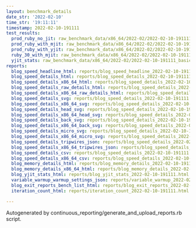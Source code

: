 ```yaml
---
layout: benchmark_details
date_str: '2022-02-10'
time_str: '19:11:11'
timestamp: 2022-02-10-191111
test_results:
  prod_ruby_no_jit: raw_benchmark_data/x86_64/2022-02/2022-02-10-191111_basic_benchmark_prod_ruby_no_jit.json
  prod_ruby_with_mjit: raw_benchmark_data/x86_64/2022-02/2022-02-10-191111_basic_benchmark_prod_ruby_with_mjit.json
  prod_ruby_with_yjit: raw_benchmark_data/x86_64/2022-02/2022-02-10-191111_basic_benchmark_prod_ruby_with_yjit.json
  ruby_30_with_mjit: raw_benchmark_data/x86_64/2022-02/2022-02-10-191111_basic_benchmark_ruby_30_with_mjit.json
  yjit_stats: raw_benchmark_data/x86_64/2022-02/2022-02-10-191111_basic_benchmark_yjit_stats.json
reports:
  blog_speed_headline_html: reports/blog_speed_headline_2022-02-10-191111.html
  blog_speed_details_html: reports/blog_speed_details_2022-02-10-191111.html
  blog_speed_details_x86_64_html: reports/blog_speed_details_2022-02-10-191111.x86_64.html
  blog_speed_details_raw_details_html: reports/blog_speed_details_2022-02-10-191111.raw_details.html
  blog_speed_details_x86_64_raw_details_html: reports/blog_speed_details_2022-02-10-191111.x86_64.raw_details.html
  blog_speed_details_svg: reports/blog_speed_details_2022-02-10-191111.svg
  blog_speed_details_x86_64_svg: reports/blog_speed_details_2022-02-10-191111.x86_64.svg
  blog_speed_details_head_svg: reports/blog_speed_details_2022-02-10-191111.head.svg
  blog_speed_details_x86_64_head_svg: reports/blog_speed_details_2022-02-10-191111.x86_64.head.svg
  blog_speed_details_back_svg: reports/blog_speed_details_2022-02-10-191111.back.svg
  blog_speed_details_x86_64_back_svg: reports/blog_speed_details_2022-02-10-191111.x86_64.back.svg
  blog_speed_details_micro_svg: reports/blog_speed_details_2022-02-10-191111.micro.svg
  blog_speed_details_x86_64_micro_svg: reports/blog_speed_details_2022-02-10-191111.x86_64.micro.svg
  blog_speed_details_tripwires_json: reports/blog_speed_details_2022-02-10-191111.tripwires.json
  blog_speed_details_x86_64_tripwires_json: reports/blog_speed_details_2022-02-10-191111.x86_64.tripwires.json
  blog_speed_details_csv: reports/blog_speed_details_2022-02-10-191111.csv
  blog_speed_details_x86_64_csv: reports/blog_speed_details_2022-02-10-191111.x86_64.csv
  blog_memory_details_html: reports/blog_memory_details_2022-02-10-191111.html
  blog_memory_details_x86_64_html: reports/blog_memory_details_2022-02-10-191111.x86_64.html
  blog_yjit_stats_html: reports/blog_yjit_stats_2022-02-10-191111.html
  variable_warmup_warmup_settings_json: reports/variable_warmup_2022-02-10-191111.warmup_settings.json
  blog_exit_reports_bench_list_html: reports/blog_exit_reports_2022-02-10-191111.bench_list.html
  iteration_count_html: reports/iteration_count_2022-02-10-191111.html

---
```

Autogenerated by continuous_reporting/generate_and_upload_reports.rb script.
